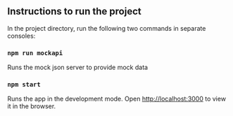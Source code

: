 ## Instructions to run the project

In the project directory, run the following two commands in separate consoles:

### `npm run mockapi`

Runs the mock json server to provide mock data

### `npm start`

Runs the app in the development mode.
Open [http://localhost:3000](http://localhost:3000) to view it in the browser.